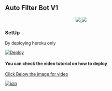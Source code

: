 ## Auto Filter Bot V1

  </a>
</p>
<p align="center">
  <a href="https://github.com/sunaif-adkar2/filterbot-1/stargazers">
    <img src="https://img.shields.io/github/stars/sunaif-adkar2/filterbot-1?style=social">

  </a>
  
  <a href="https://github.com/sunaif-adkar2/filterbot-1/fork">
    <img src="https://img.shields.io/github/forks/sunaif-adkar2/filterbot-1?label=Fork&style=social">

  </a>  
</p>

### SetUp
By deploying heroku only


[![Deploy](https://www.herokucdn.com/deploy/button.svg)](https://heroku.com/deploy?template=https://github.com/sunaif-adkar2/filterbot-1/tree/main)

#### You can check the video tutorial on how to deploy

[Click Below the image for video](https://youtu.be/bi5fx1M54hY)

  [![join](https://telegra.ph/file/569a44010f8c80ac45003.jpg)](https://youtu.be/bi5fx1M54hY)
  <div align="center">
